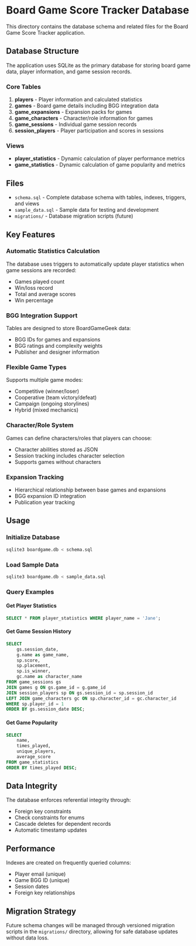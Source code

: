 # Board Game Score Tracker Database

This directory contains the database schema and related files for the Board Game Score Tracker application.

## Database Structure

The application uses SQLite as the primary database for storing board game data, player information, and game session records.

### Core Tables

1. **players** - Player information and calculated statistics
2. **games** - Board game details including BGG integration data  
3. **game_expansions** - Expansion packs for games
4. **game_characters** - Character/role information for games
5. **game_sessions** - Individual game session records
6. **session_players** - Player participation and scores in sessions

### Views

- **player_statistics** - Dynamic calculation of player performance metrics
- **game_statistics** - Dynamic calculation of game popularity and metrics

## Files

- `schema.sql` - Complete database schema with tables, indexes, triggers, and views
- `sample_data.sql` - Sample data for testing and development
- `migrations/` - Database migration scripts (future)

## Key Features

### Automatic Statistics Calculation
The database uses triggers to automatically update player statistics when game sessions are recorded:
- Games played count
- Win/loss record
- Total and average scores
- Win percentage

### BGG Integration Support
Tables are designed to store BoardGameGeek data:
- BGG IDs for games and expansions
- BGG ratings and complexity weights
- Publisher and designer information

### Flexible Game Types
Supports multiple game modes:
- Competitive (winner/loser)
- Cooperative (team victory/defeat)
- Campaign (ongoing storylines)
- Hybrid (mixed mechanics)

### Character/Role System
Games can define characters/roles that players can choose:
- Character abilities stored as JSON
- Session tracking includes character selection
- Supports games without characters

### Expansion Tracking
- Hierarchical relationship between base games and expansions
- BGG expansion ID integration
- Publication year tracking

## Usage

### Initialize Database
```bash
sqlite3 boardgame.db < schema.sql
```

### Load Sample Data
```bash
sqlite3 boardgame.db < sample_data.sql
```

### Query Examples

#### Get Player Statistics
```sql
SELECT * FROM player_statistics WHERE player_name = 'Jane';
```

#### Get Game Session History
```sql
SELECT 
    gs.session_date,
    g.name as game_name,
    sp.score,
    sp.placement,
    sp.is_winner,
    gc.name as character_name
FROM game_sessions gs
JOIN games g ON gs.game_id = g.game_id
JOIN session_players sp ON gs.session_id = sp.session_id
LEFT JOIN game_characters gc ON sp.character_id = gc.character_id
WHERE sp.player_id = 1
ORDER BY gs.session_date DESC;
```

#### Get Game Popularity
```sql
SELECT 
    name,
    times_played,
    unique_players,
    average_score
FROM game_statistics
ORDER BY times_played DESC;
```

## Data Integrity

The database enforces referential integrity through:
- Foreign key constraints
- Check constraints for enums
- Cascade deletes for dependent records
- Automatic timestamp updates

## Performance

Indexes are created on frequently queried columns:
- Player email (unique)
- Game BGG ID (unique)
- Session dates
- Foreign key relationships

## Migration Strategy

Future schema changes will be managed through versioned migration scripts in the `migrations/` directory, allowing for safe database updates without data loss.